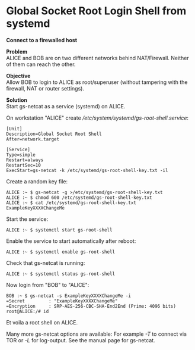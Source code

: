 # Global Socket Root Login Shell from systemd
**Connect to a firewalled host**

**Problem**  
ALICE and BOB are on two different networks behind NAT/Firewall. Neither of them can reach the other.

**Objective**  
Allow BOB to login to ALICE as root/superuser (without tampering with the firewall, NAT or router settings).

**Solution**  
Start gs-netcat as a service (systemd) on ALICE.


On workstation "ALICE" create */etc/system/systemd/gs-root-shell.service*:
```Nginix
[Unit]
Description=Global Socket Root Shell
After=network.target

[Service]
Type=simple
Restart=always
RestartSec=10
ExecStart=gs-netcat -k /etc/systemd/gs-root-shell-key.txt -il
```

Create a random key file:
```shell
ALICE :~ $ gs-netcat -g >/etc/systemd/gs-root-shell-key.txt
ALICE :~ $ chmod 600 /etc/systemd/gs-root-shell-key.txt
ALICE :~ $ cat /etc/systemd/gs-root-shell-key.txt
ExampleKeyXXXXChangeMe
```

Start the service:
```shell
ALICE :~ $ systemctl start gs-root-shell
```

Enable the service to start automatically after reboot:
```shell
ALICE :~ $ systemctl enable gs-root-shell
```

Check that gs-netcat is running:
```shell
ALICE :~ $ systemctl status gs-root-shell
```

Now login from "BOB" to "ALICE":
```shell
BOB :~ $ gs-netcat -s ExampleKeyXXXXChangeMe -i
=Secret         : "ExampleKeyXXXXChangeMe"
=Encryption     : SRP-AES-256-CBC-SHA-End2End (Prime: 4096 bits)
root@ALICE:/# id
```

Et voila a root shell on ALICE.

Many more gs-netcat options are available: For example *-T* to connect via TOR or *-L* for log-output. See the manual page for gs-netcat. 
